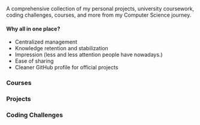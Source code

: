 A comprehensive collection of my personal projects, university coursework, coding challenges, courses, and more from my Computer Science journey.

#### Why all in one place?
  - Centralized management
  - Knowledge retention and stabilization
  - Impression (less and less attention people have nowadays.)
  - Ease of sharing
  - Cleaner GitHub profile for official projects



### Courses

### Projects

### Coding Challenges
